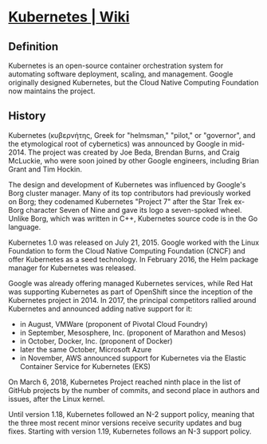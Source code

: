 # [Kubernetes | Wiki](https://en.wikipedia.org/wiki/Kubernetes)

## Definition

Kubernetes is an open-source container orchestration system for automating software deployment, scaling, and management. Google originally designed Kubernetes, but the Cloud Native Computing Foundation now maintains the project.

## History

Kubernetes (κυβερνήτης, Greek for "helmsman," "pilot," or "governor", and the etymological root of cybernetics) was announced by Google in mid-2014. The project was created by Joe Beda, Brendan Burns, and Craig McLuckie, who were soon joined by other Google engineers, including Brian Grant and Tim Hockin.

The design and development of Kubernetes was influenced by Google's Borg cluster manager. Many of its top contributors had previously worked on Borg; they codenamed Kubernetes "Project 7" after the Star Trek ex-Borg character Seven of Nine and gave its logo a seven-spoked wheel. Unlike Borg, which was written in C++, Kubernetes source code is in the Go language.

Kubernetes 1.0 was released on July 21, 2015. Google worked with the Linux Foundation to form the Cloud Native Computing Foundation (CNCF) and offer Kubernetes as a seed technology. In February 2016, the Helm package manager for Kubernetes was released.

Google was already offering managed Kubernetes services, while Red Hat was supporting Kubernetes as part of OpenShift since the inception of the Kubernetes project in 2014. In 2017, the principal competitors rallied around Kubernetes and announced adding native support for it:

 - in August, VMWare (proponent of Pivotal Cloud Foundry)
 - in September, Mesosphere, Inc. (proponent of Marathon and Mesos)
 - in October, Docker, Inc. (proponent of Docker)
 - later the same October, Microsoft Azure
 - in November, AWS announced support for Kubernetes via the Elastic Container Service for Kubernetes (EKS)

On March 6, 2018, Kubernetes Project reached ninth place in the list of GitHub projects by the number of commits, and second place in authors and issues, after the Linux kernel.

Until version 1.18, Kubernetes followed an N-2 support policy, meaning that the three most recent minor versions receive security updates and bug fixes. Starting with version 1.19, Kubernetes follows an N-3 support policy.
